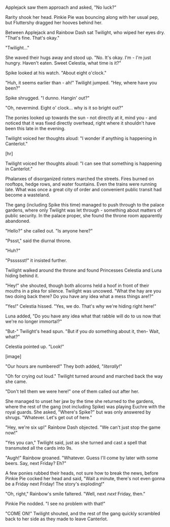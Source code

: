 Applejack saw them approach and asked, "No luck?"

Rarity shook her head. Pinkie Pie was bouncing along with her usual pep, but Fluttershy dragged her hooves behind her. 

Between Applejack and Rainbow Dash sat Twilight, who wiped her eyes dry. "That's fine. That's okay."

"Twilight..."

She waved their hugs away and stood up. "No. It's okay. I'm - I'm just hungry. Haven't eaten. Sweet Celestia, what time is it?"

Spike looked at his watch. "About eight o'clock."

"Huh, it seems earlier than - ah!" Twilight jumped. "Hey, where have you been?"

Spike shrugged. "I dunno. Hangin' out?"

"Oh, nevermind. Eight o' clock... why is it so bright out?"

The ponies looked up towards the sun - not directly at it, mind you - and noticed that it was fixed directly overhead, right where it shouldn't have been this late in the evening.

Twilight voiced her thoughts aloud: "I wonder if anything is happening in Canterlot."

\[hr\]

Twilight voiced her thoughts aloud: "I can see that something is happening in Canterlot."

Phalanxes of disorganized rioters marched the streets. Fires burned on rooftops, hedge rows, and water fountains. Even the trains were running late. What was once a great city of order and convenient public transit had become a wasteland.

The gang (including Spike this time) managed to push through to the palace gardens, where only Twilight was let through - something about matters of public security. In the palace proper, she found the throne room apparently abandoned.

"Hello?" she called out. "Is anyone here?"

"Pssst," said the diurnal throne.

"Huh?"

"Psssssst!" it insisted further.

Twilight walked around the throne and found Princesses Celestia and Luna hiding behind it.

"Hey!" she shouted, though both alicorns held a hoof in front of their mouths in a plea for silence. Twilight was uncowed. "What the hay are you two doing back there? Do you have any idea what a mess things are!?"

"Yes!" Celestia hissed. "Yes, we do. That's why we're hiding right here!"

Luna added, "Do you have any idea what that rabble will do to us now that we're no longer immortal?"

"But-" Twilight's head spun. "But if you *do* something about it, then- Wait, what?"

Celestia pointed up. "Look!"

\[image\]

"Our hours are numbered!" They both added, "*literally*!"

"Oh for crying out loud." Twilight turned around and marched back the way she came.

"Don't tell them we were here!" one of them called out after her.

She managed to unset her jaw by the time she returned to the gardens, where the rest of the gang (not including Spike) was playing Euchre with the royal guards. She asked, "Where's Spike?" but was only answered by shrugs. "Whatever. Let's get out of here."

"Hey, we're six up!" Rainbow Dash objected. "We can't just stop the game now!"

"Yes you can," Twilight said, just as she turned and cast a spell that transmuted all the cards into 9s. 

"Augh!" Rainbow groaned. "Whatever. Guess I'll come by later with some beers. Say, next Friday? Eh?"

A few ponies rubbed their heads, not sure how to break the news, before Pinkie Pie cocked her head and said, "Wait a minute, there's not even gonna be a Friday next Friday! The story's exploding!"

"Oh, right," Rainbow's smile faltered. "Well, next *next* Friday, then."

Pinkie Pie nodded. "I see no problem with that!"

"COME ON!" Twilight shouted, and the rest of the gang quickly scrambled back to her side as they made to leave Canterlot.